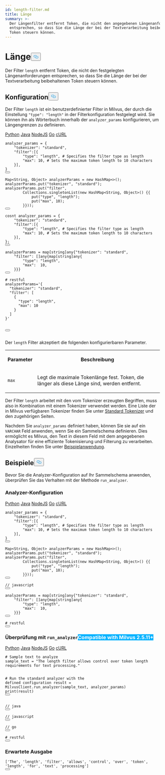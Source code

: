 ```yaml
---
id: length-filter.md
title: Länge
summary: >-
  Der Längenfilter entfernt Token, die nicht den angegebenen Längenanforderungen
  entsprechen, so dass Sie die Länge der bei der Textverarbeitung beibehaltenen
  Token steuern können.
---
```


<h1 id="Length" class="common-anchor-header">Länge<button data-href="#Length" class="anchor-icon" translate="no">
      <svg translate="no"
        aria-hidden="true"
        focusable="false"
        height="20"
        version="1.1"
        viewBox="0 0 16 16"
        width="16"
      >
        <path
          fill="#0092E4"
          fill-rule="evenodd"
          d="M4 9h1v1H4c-1.5 0-3-1.69-3-3.5S2.55 3 4 3h4c1.45 0 3 1.69 3 3.5 0 1.41-.91 2.72-2 3.25V8.59c.58-.45 1-1.27 1-2.09C10 5.22 8.98 4 8 4H4c-.98 0-2 1.22-2 2.5S3 9 4 9zm9-3h-1v1h1c1 0 2 1.22 2 2.5S13.98 12 13 12H9c-.98 0-2-1.22-2-2.5 0-.83.42-1.64 1-2.09V6.25c-1.09.53-2 1.84-2 3.25C6 11.31 7.55 13 9 13h4c1.45 0 3-1.69 3-3.5S14.5 6 13 6z"
        ></path>
      </svg>
    </button></h1><p>Der Filter <code translate="no">length</code> entfernt Token, die nicht den festgelegten Längenanforderungen entsprechen, so dass Sie die Länge der bei der Textverarbeitung beibehaltenen Token steuern können.</p>
<h2 id="Configuration" class="common-anchor-header">Konfiguration<button data-href="#Configuration" class="anchor-icon" translate="no">
      <svg translate="no"
        aria-hidden="true"
        focusable="false"
        height="20"
        version="1.1"
        viewBox="0 0 16 16"
        width="16"
      >
        <path
          fill="#0092E4"
          fill-rule="evenodd"
          d="M4 9h1v1H4c-1.5 0-3-1.69-3-3.5S2.55 3 4 3h4c1.45 0 3 1.69 3 3.5 0 1.41-.91 2.72-2 3.25V8.59c.58-.45 1-1.27 1-2.09C10 5.22 8.98 4 8 4H4c-.98 0-2 1.22-2 2.5S3 9 4 9zm9-3h-1v1h1c1 0 2 1.22 2 2.5S13.98 12 13 12H9c-.98 0-2-1.22-2-2.5 0-.83.42-1.64 1-2.09V6.25c-1.09.53-2 1.84-2 3.25C6 11.31 7.55 13 9 13h4c1.45 0 3-1.69 3-3.5S14.5 6 13 6z"
        ></path>
      </svg>
    </button></h2><p>Der Filter <code translate="no">length</code> ist ein benutzerdefinierter Filter in Milvus, der durch die Einstellung <code translate="no">&quot;type&quot;: &quot;length&quot;</code> in der Filterkonfiguration festgelegt wird. Sie können ihn als Wörterbuch innerhalb der <code translate="no">analyzer_params</code> konfigurieren, um Längengrenzen zu definieren.</p>
<div class="multipleCode">
   <a href="#python">Python</a> <a href="#java">Java</a> <a href="#javascript">NodeJS</a> <a href="#go">Go</a> <a href="#bash">cURL</a></div>
<pre><code translate="no" class="language-python">analyzer_params = {
    <span class="hljs-string">&quot;tokenizer&quot;</span>: <span class="hljs-string">&quot;standard&quot;</span>,
    <span class="hljs-string">&quot;filter&quot;</span>:[{
        <span class="hljs-string">&quot;type&quot;</span>: <span class="hljs-string">&quot;length&quot;</span>, <span class="hljs-comment"># Specifies the filter type as length</span>
        <span class="hljs-string">&quot;max&quot;</span>: <span class="hljs-number">10</span>, <span class="hljs-comment"># Sets the maximum token length to 10 characters</span>
    }],
}
<button class="copy-code-btn"></button></code></pre>
<pre><code translate="no" class="language-java">Map&lt;String, Object&gt; analyzerParams = <span class="hljs-keyword">new</span> <span class="hljs-title class_">HashMap</span>&lt;&gt;();
analyzerParams.put(<span class="hljs-string">&quot;tokenizer&quot;</span>, <span class="hljs-string">&quot;standard&quot;</span>);
analyzerParams.put(<span class="hljs-string">&quot;filter&quot;</span>,
        Collections.singletonList(<span class="hljs-keyword">new</span> <span class="hljs-title class_">HashMap</span>&lt;String, Object&gt;() {{
            put(<span class="hljs-string">&quot;type&quot;</span>, <span class="hljs-string">&quot;length&quot;</span>);
            put(<span class="hljs-string">&quot;max&quot;</span>, <span class="hljs-number">10</span>);
        }}));
<button class="copy-code-btn"></button></code></pre>
<pre><code translate="no" class="language-javascript">cosnt analyzer_params = {
    <span class="hljs-string">&quot;tokenizer&quot;</span>: <span class="hljs-string">&quot;standard&quot;</span>,
    <span class="hljs-string">&quot;filter&quot;</span>:[{
        <span class="hljs-string">&quot;type&quot;</span>: <span class="hljs-string">&quot;length&quot;</span>, # <span class="hljs-title class_">Specifies</span> the filter type <span class="hljs-keyword">as</span> length
        <span class="hljs-string">&quot;max&quot;</span>: <span class="hljs-number">10</span>, # <span class="hljs-title class_">Sets</span> the maximum token length to <span class="hljs-number">10</span> characters
    }],
};
<button class="copy-code-btn"></button></code></pre>
<pre><code translate="no" class="language-go">analyzerParams = <span class="hljs-keyword">map</span>[<span class="hljs-type">string</span>]any{<span class="hljs-string">&quot;tokenizer&quot;</span>: <span class="hljs-string">&quot;standard&quot;</span>,
    <span class="hljs-string">&quot;filter&quot;</span>: []any{<span class="hljs-keyword">map</span>[<span class="hljs-type">string</span>]any{
        <span class="hljs-string">&quot;type&quot;</span>: <span class="hljs-string">&quot;length&quot;</span>,
        <span class="hljs-string">&quot;max&quot;</span>:  <span class="hljs-number">10</span>,
    }}}
<button class="copy-code-btn"></button></code></pre>
<pre><code translate="no" class="language-bash"><span class="hljs-comment"># restful</span>
analyzerParams=<span class="hljs-string">&#x27;{
  &quot;tokenizer&quot;: &quot;standard&quot;,
  &quot;filter&quot;: [
    {
      &quot;type&quot;: &quot;length&quot;,
      &quot;max&quot;: 10
    }
  ]
}&#x27;</span>

<button class="copy-code-btn"></button></code></pre>

<p>Der <code translate="no">length</code> Filter akzeptiert die folgenden konfigurierbaren Parameter.</p>
<table>
   <tr>
     <th><p>Parameter</p></th>
     <th><p>Beschreibung</p></th>
   </tr>
   <tr>
     <td><p><code translate="no">max</code></p></td>
     <td><p>Legt die maximale Tokenlänge fest. Token, die länger als diese Länge sind, werden entfernt.</p></td>
   </tr>
</table>
<p>Der Filter <code translate="no">length</code> arbeitet mit den vom Tokenizer erzeugten Begriffen, muss also in Kombination mit einem Tokenizer verwendet werden. Eine Liste der in Milvus verfügbaren Tokenizer finden Sie unter <a href="/docs/de/v2.5.x/standard-tokenizer.md">Standard Tokenizer</a> und den zugehörigen Seiten.</p>
<p>Nachdem Sie <code translate="no">analyzer_params</code> definiert haben, können Sie sie auf ein <code translate="no">VARCHAR</code> Feld anwenden, wenn Sie ein Sammelschema definieren. Dies ermöglicht es Milvus, den Text in diesem Feld mit dem angegebenen Analysator für eine effiziente Tokenisierung und Filterung zu verarbeiten. Einzelheiten finden Sie unter <a href="/docs/de/v2.5.x/analyzer-overview.md#Example-use">Beispielanwendung</a>.</p>
<h2 id="Examples" class="common-anchor-header">Beispiele<button data-href="#Examples" class="anchor-icon" translate="no">
      <svg translate="no"
        aria-hidden="true"
        focusable="false"
        height="20"
        version="1.1"
        viewBox="0 0 16 16"
        width="16"
      >
        <path
          fill="#0092E4"
          fill-rule="evenodd"
          d="M4 9h1v1H4c-1.5 0-3-1.69-3-3.5S2.55 3 4 3h4c1.45 0 3 1.69 3 3.5 0 1.41-.91 2.72-2 3.25V8.59c.58-.45 1-1.27 1-2.09C10 5.22 8.98 4 8 4H4c-.98 0-2 1.22-2 2.5S3 9 4 9zm9-3h-1v1h1c1 0 2 1.22 2 2.5S13.98 12 13 12H9c-.98 0-2-1.22-2-2.5 0-.83.42-1.64 1-2.09V6.25c-1.09.53-2 1.84-2 3.25C6 11.31 7.55 13 9 13h4c1.45 0 3-1.69 3-3.5S14.5 6 13 6z"
        ></path>
      </svg>
    </button></h2><p>Bevor Sie die Analyzer-Konfiguration auf Ihr Sammelschema anwenden, überprüfen Sie das Verhalten mit der Methode <code translate="no">run_analyzer</code>.</p>
<h3 id="Analyzer-configuration" class="common-anchor-header">Analyzer-Konfiguration</h3><div class="multipleCode">
   <a href="#python">Python</a> <a href="#java">Java</a> <a href="#javascript">NodeJS</a> <a href="#go">Go</a> <a href="#bash">cURL</a></div>
<pre><code translate="no" class="language-python">analyzer_params = {
    <span class="hljs-string">&quot;tokenizer&quot;</span>: <span class="hljs-string">&quot;standard&quot;</span>,
    <span class="hljs-string">&quot;filter&quot;</span>:[{
        <span class="hljs-string">&quot;type&quot;</span>: <span class="hljs-string">&quot;length&quot;</span>, <span class="hljs-comment"># Specifies the filter type as length</span>
        <span class="hljs-string">&quot;max&quot;</span>: <span class="hljs-number">10</span>, <span class="hljs-comment"># Sets the maximum token length to 10 characters</span>
    }],
}
<button class="copy-code-btn"></button></code></pre>
<pre><code translate="no" class="language-java">Map&lt;String, Object&gt; analyzerParams = <span class="hljs-keyword">new</span> <span class="hljs-title class_">HashMap</span>&lt;&gt;();
analyzerParams.put(<span class="hljs-string">&quot;tokenizer&quot;</span>, <span class="hljs-string">&quot;standard&quot;</span>);
analyzerParams.put(<span class="hljs-string">&quot;filter&quot;</span>,
        Collections.singletonList(<span class="hljs-keyword">new</span> <span class="hljs-title class_">HashMap</span>&lt;String, Object&gt;() {{
            put(<span class="hljs-string">&quot;type&quot;</span>, <span class="hljs-string">&quot;length&quot;</span>);
            put(<span class="hljs-string">&quot;max&quot;</span>, <span class="hljs-number">10</span>);
        }}));
<button class="copy-code-btn"></button></code></pre>
<pre><code translate="no" class="language-javascript"><span class="hljs-comment">// javascript</span>
<button class="copy-code-btn"></button></code></pre>
<pre><code translate="no" class="language-go">analyzerParams = <span class="hljs-keyword">map</span>[<span class="hljs-type">string</span>]any{<span class="hljs-string">&quot;tokenizer&quot;</span>: <span class="hljs-string">&quot;standard&quot;</span>,
    <span class="hljs-string">&quot;filter&quot;</span>: []any{<span class="hljs-keyword">map</span>[<span class="hljs-type">string</span>]any{
        <span class="hljs-string">&quot;type&quot;</span>: <span class="hljs-string">&quot;length&quot;</span>,
        <span class="hljs-string">&quot;max&quot;</span>:  <span class="hljs-number">10</span>,
    }}}
<button class="copy-code-btn"></button></code></pre>
<pre><code translate="no" class="language-bash"><span class="hljs-comment"># restful</span>
<button class="copy-code-btn"></button></code></pre>
<h3 id="Verification-using-runanalyzer--Milvus-2511+" class="common-anchor-header">Überprüfung mit <code translate="no">run_analyzer</code><span class="beta-tag" style="background-color:rgb(0, 179, 255);color:white" translate="no">Compatible with Milvus 2.5.11+</span></h3><div class="multipleCode">
   <a href="#python">Python</a> <a href="#java">Java</a> <a href="#javascript">NodeJS</a> <a href="#go">Go</a> <a href="#bash">cURL</a></div>
<pre><code translate="no" class="language-python"><span class="hljs-comment"># Sample text to analyze</span>
sample_text = <span class="hljs-string">&quot;The length filter allows control over token length requirements for text processing.&quot;</span>

<span class="hljs-comment"># Run the standard analyzer with the defined configuration</span>
result = MilvusClient.run_analyzer(sample_text, analyzer_params)
<span class="hljs-built_in">print</span>(result)
<button class="copy-code-btn"></button></code></pre>

<pre><code translate="no" class="language-java"><span class="hljs-comment">// java</span>
<button class="copy-code-btn"></button></code></pre>
<pre><code translate="no" class="language-javascript"><span class="hljs-comment">// javascript</span>
<button class="copy-code-btn"></button></code></pre>
<pre><code translate="no" class="language-go"><span class="hljs-comment">// go</span>
<button class="copy-code-btn"></button></code></pre>
<pre><code translate="no" class="language-bash"><span class="hljs-comment"># restful</span>
<button class="copy-code-btn"></button></code></pre>
<h3 id="Expected-output" class="common-anchor-header">Erwartete Ausgabe</h3><pre><code translate="no" class="language-python">[<span class="hljs-string">&#x27;The&#x27;</span>, <span class="hljs-string">&#x27;length&#x27;</span>, <span class="hljs-string">&#x27;filter&#x27;</span>, <span class="hljs-string">&#x27;allows&#x27;</span>, <span class="hljs-string">&#x27;control&#x27;</span>, <span class="hljs-string">&#x27;over&#x27;</span>, <span class="hljs-string">&#x27;token&#x27;</span>, <span class="hljs-string">&#x27;length&#x27;</span>, <span class="hljs-string">&#x27;for&#x27;</span>, <span class="hljs-string">&#x27;text&#x27;</span>, <span class="hljs-string">&#x27;processing&#x27;</span>]
<button class="copy-code-btn"></button></code></pre>
